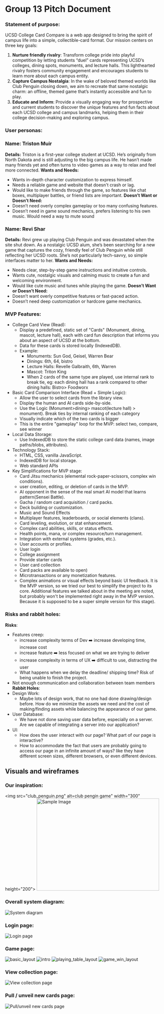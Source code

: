 # Group 13 Pitch Document

### Statement of purpose:
UCSD College Card Compare is a web app designed to bring the spirit of campus life into a simple, collectible-card format. Our mission centers on three key goals:
1. **Nurture friendly rivalry**: Transform college pride into playful competition by letting students “duel” cards representing UCSD’s colleges, dining spots, monuments, and lecture halls. This lighthearted rivalry fosters community engagement and encourages students to learn more about each campus entity.
2. **Capture Campus Nostalgia**: In the wake of beloved themed worlds like Club Penguin closing down, we aim to recreate that same nostalgic charm: an offline, themed game that’s instantly accessible and fun to play.
3. **Educate and Inform**: Provide a visually engaging way for prospective and current students to discover the unique features and fun facts about each UCSD college and campus landmarks, helping them in their college decision-making and exploring campus.

### User personas:
### **Name:** Triston Muir 
**Details:** 
Triston is a first-year college student at UCSD. He’s originally from North Dakota and is still adjusting to the big campus life. He hasn’t made many friends yet and often turns to video games as a way to relax and feel more connected. 
**Wants and Needs:** 
- Wants in-depth character customization to express himself. 
- Needs a reliable game and website that doesn't crash or lag. 
- Would like to make friends through the game, so features like chat boxes, multiplayer battles, or friend lists are important. 
**Doesn’t Want or Doesn’t Need:** 
- Doesn’t need overly complex gameplay or too many confusing features. 
- Doesn’t need in game sound mechanics, prefers listening to his own music. Would need a way to mute sound
### **Name:** Revi Shar 
**Details:** 
Revi grew up playing Club Penguin and was devastated when the site shut down. As a nostalgic UCSD alum, she’s been searching for a new game that captures the cozy, friendly feel of Club Penguin while still reflecting her UCSD roots. She’s not particularly tech-savvy, so simple interfaces matter to her.
**Wants and Needs:** 
- Needs clear, step-by-step game instructions and intuitive controls. 
- Wants cute, nostalgic visuals and calming music to create a fun and welcoming environment. 
- Would like cute music and tunes while playing the game.
**Doesn’t Want or Doesn’t Need:** 
- Doesn’t want overly competitive features or fast-paced action. 
- Doesn’t need deep customization or hardcore game mechanics.

### MVP Features:
- College Card View (Read):
  - Display a predefined, static set of "Cards" (Monument, dining, mascot, lecture hall),  each with card fun description that informs you about an aspect of UCSD at the bottom.
  - Data for these cards is stored locally (IndexedDB).
  - Example:
    - Monuments: Sun God, Geisel, Warren Bear
    - Dinings: 6th, 64, bistro
    - Lecture Halls: Revelle Galbraith, 6th, Warren
    - Mascot: Triton King
    - When 2 cards of the same type are played, use internal rank to break tie, eg: each dining hall has a rank compared to other dining halls: Bistro> Foodworx
- Basic Card Comparison Interface (Read + Simple Logic):
  - Allow the user to select cards from the library view.
  - Display the human and AI cards side-by-side.
  - Use the Logic (Monument>dining> mascot(lecture hall) > monument). Break ties by internal ranking of each category
  - Visually indicate which of the two cards is bigger
  - This is the entire "gameplay" loop for the MVP: select two, compare, see winner
- Local Data Storage:
  - Use IndexedDB to store the static college card data (names, image paths/blobs, attributes).
- Technology Stack:
  - HTML, CSS, vanilla JavaScript.
  - IndexedDB for local storage.
  - Web standard APIs 
- Key Simplifications for MVP stage:
  - Card Jitsu mechanics (elemental rock-paper-scissors, complex win conditions).
  - user creation, editing, or deletion of cards in the MVP.
  - AI opponent in the sense of the real smart AI model that learns pattern(Sensei Battle).
  - Gacha / random card acquisition / card packs.
  - Deck building or customization.
  - Music and Sound Effects
  - Multiplayer features, leaderboards, or social elements (clans).
  - Card leveling, evolution, or stat enhancement.
  - Complex card abilities, skills, or status effects.
  - Health points, mana, or complex resource/turn management.
  - Integration with external systems (grades, etc.).
  - User accounts or profiles.
  - User login
  - College assignment
  - Provide starter cards
  - User card collection
  - Card packs are available to open)
  - Microtransactions or any monetization features.
  - Complex animations or visual effects beyond basic UI feedback.
It is the MVP version, so we tried our best to simplify the project to its core. Additional features we talked about in the meeting are noted, but probably won't be implemented right away in the MVP version. Because it is supposed to be a super simple version for this stage). 


### Risks and rabbit holes:
**Risks**:
- Features creep:
    - increase complexity terms of Dev ➡️ increase developing time, increase cost
    - increase feature ➡️ less focused on what we are trying to deliver
    - increase complexity in terms of UX ➡️ difficult to use, distracting the user
    - What happens when we delay the deadline/ shipping time? Risk of being unable to finish the project.
- Not enough communication and collaboration between team members
**Rabbit Holes**:
- Design Work: 
  - Maybe lots of design work, that no one had done drawing/design before. How do we minimize the assets we need and the cost of making/finding assets while balancing the appearance of our game.
- User Database:
  - We have not done saving user data before, especially on a server. Are we capable of integrating a server into our application?
- UI:
  - How does the user interact with our page? What part of our page is interactive?
  - How to accommodate the fact that users are probably going to access our page in an infinite amount of ways? like they have different screen sizes, different browsers, or even different devices. 


## Visuals and wireframes
### Our inspiration: 
<img src="club_penguin.png" alt=club pengin game" width="300" height="200">
<img src="club_penguin.png" alt="Sample Image" width="400" height="300">



### Overall system diagram:
![System diagram](cse110_systemdiagram.png)

### Login page:
![Login page](cse110_loginpage.png)

### Game page:
![basic_layout](BASIC%20GAME%20LAYOUT.png)
![intro](Intro%20Mode%20Menu.png)
![playing_table_layout](Player-AI%20GAME%20LAYOUT.png)
![game_win_layout](Win%20Screen%20GAME%20LAYOUT.png)

### View collection page:
![View collection page](cse110_viewcollectionpage.png)

### Pull / unveil new cards page: 
![Pull/unveil new cards page](cse110_pullnewpage.png)
